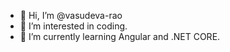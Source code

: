 - 👋 Hi, I’m @vasudeva-rao
- 👀 I’m interested in coding.
- 🌱 I’m currently learning Angular and .NET CORE.

<!---
vasudeva-rao/vasudeva-rao is a ✨ special ✨ repository because its `README.md` (this file) appears on your GitHub profile.
You can click the Preview link to take a look at your changes.
--->
